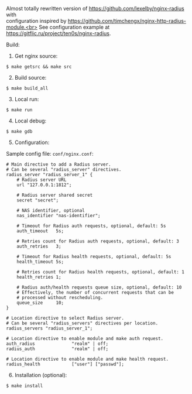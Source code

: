 Almost totally rewritten version of https://github.com/lexelby/nginx-radius with<br>
configuration inspired by https://github.com/timchengx/nginx-http-radius-module.<br>
See configuration example at https://gitflic.ru/project/ten0s/nginx-radius.

Build:

1. Get nginx source:

```
$ make getsrc && make src
```

2. Build source:

```
$ make build_all
```

3. Local run:

```
$ make run
```

4. Local debug:

```
$ make gdb
```

5. Configuration:

Sample config file: `conf/nginx.conf`:

```
# Main directive to add a Radius server.
# Can be several "radius_server" directives.
radius_server "radius_server_1" {
    # Radius server URL
    url "127.0.0.1:1812";

    # Radius server shared secret
    secret "secret";

    # NAS identifier, optional
    nas_identifier "nas-identifier";

    # Timeout for Radius auth requests, optional, default: 5s
    auth_timeout   5s;

    # Retries count for Radius auth requests, optional, default: 3
    auth_retries   3;

    # Timeout for Radius health requests, optional, default: 5s
    health_timeout 5s;

    # Retries count for Radius health requests, optional, default: 1
    health_retries 1;

    # Radius auth/health requests queue size, optional, default: 10
    # Effectively, the number of concurrent requests that can be
    # processed without rescheduling.
    queue_size     10;
}

# Location directive to select Radius server.
# Can be several "radius_servers" directives per location.
radius_servers "radius_server_1";

# Location directive to enable module and make auth request.
auth_radius              "realm" | off;
radius_auth              "realm" | off;

# Location directive to enable module and make health request.
radius_health            ["user"] ["passwd"];
```

6. Installation (optional):

```
$ make install
```
